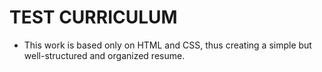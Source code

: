 # **TEST CURRICULUM**

- This work is based only on HTML and CSS, thus creating a simple but well-structured and organized resume.